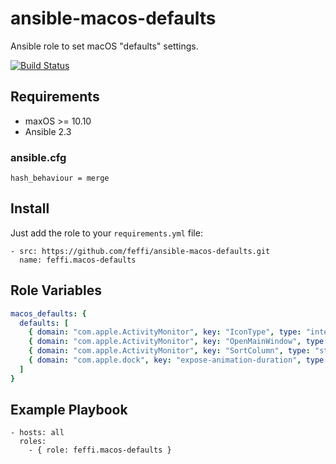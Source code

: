 # ansible-macos-defaults

Ansible role to set macOS "defaults" settings.

[![Build Status](https://travis-ci.org/feffi/ansible-macos-defaults.svg?branch=master)](https://travis-ci.org/feffi/ansible-macos-defaults)

## Requirements

* maxOS >= 10.10
* Ansible 2.3

### ansible.cfg
```
hash_behaviour = merge
```

## Install
Just add the role to your ``requirements.yml`` file:
```
- src: https://github.com/feffi/ansible-macos-defaults.git
  name: feffi.macos-defaults
```


## Role Variables

```yaml
macos_defaults: {
  defaults: [
    { domain: "com.apple.ActivityMonitor", key: "IconType", type: "integer", value: "5" },
    { domain: "com.apple.ActivityMonitor", key: "OpenMainWindow", type: "boolean", value: "true" },
    { domain: "com.apple.ActivityMonitor", key: "SortColumn", type: "string", value: "CPUUsage" },
    { domain: "com.apple.dock", key: "expose-animation-duration", type: "float", value: "0.12" }
  ]
}
```

## Example Playbook

    - hosts: all
      roles:
        - { role: feffi.macos-defaults }
